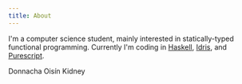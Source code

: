 ```yaml
---
title: About
---
```

I'm a computer science student, mainly interested in statically-typed functional programming. Currently I'm coding in [Haskell](haskell.org), [Idris](idris-lang.org), and [Purescript](purescript.org).

Donnacha Oisín Kidney

